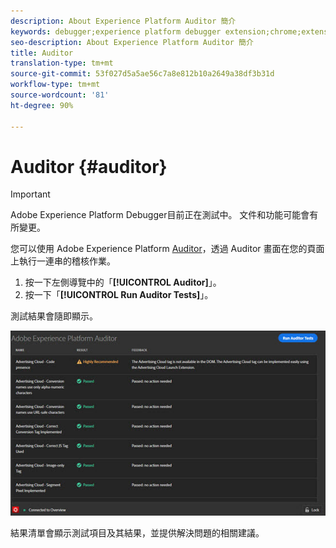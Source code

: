 ```yaml
---
description: About Experience Platform Auditor 簡介
keywords: debugger;experience platform debugger extension;chrome;extension;auditor;dtm;target
seo-description: About Experience Platform Auditor 簡介
title: Auditor
translation-type: tm+mt
source-git-commit: 53f027d5a5ae56c7a8e812b10a2649a38df3b31d
workflow-type: tm+mt
source-wordcount: '81'
ht-degree: 90%

---
```



# Auditor {#auditor}

>[!IMPORTANT]
>
>Adobe Experience Platform Debugger目前正在測試中。 文件和功能可能會有所變更。

您可以使用 Adobe Experience Platform [Auditor](https://docs.adobe.com/content/help/zh-Hant/auditor/using/overview.html)，透過 Auditor 畫面在您的頁面上執行一連串的稽核作業。

1. 按一下左側導覽中的「**[!UICONTROL Auditor]**」。
1. 按一下「**[!UICONTROL Run Auditor Tests]**」。

測試結果會隨即顯示。

![](assets/auditor-results.jpg)

結果清單會顯示測試項目及其結果，並提供解決問題的相關建議。